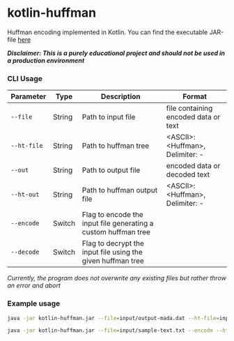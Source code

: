 # kotlin-huffman
Huffman encoding implemented in Kotlin.
You can find the executable JAR-file [here](/artifacts/kotlin-huffman.jar)

***Disclaimer: This is a purely educational project and should not be used in a production environment***

### CLI Usage
| Parameter | Type | Description | Format |
| --- | --- | --- | --- |
| `--file` | String | Path to input file | file containing encoded data or text
| `--ht-file` | String | Path to huffman tree | &lt;ASCII&gt;:&lt;Huffman&gt;, Delimiter: -
| `--out` | String | Path to output file | encoded data or decoded text
| `--ht-out` | String | Path to huffman output file | &lt;ASCII&gt;:&lt;Huffman&gt;, Delimiter: -
| `--encode` | Switch | Flag to encode the input file generating a custom huffman tree |
| `--decode` | Switch | Flag to decrypt the input file using the given huffman tree |

*Currently, the program does not overwrite any existing files but rather throw an error and abort*

### Example usage
```bash
java -jar kotlin-huffman.jar --file=input/output-mada.dat --ht-file=input/dec_tab-mada.txt --decode

java -jar kotlin-huffman.jar --file=input/sample-text.txt --encode --ht-out=out/dec_tab-mada.txt --out=out/output-mada.dat
```

